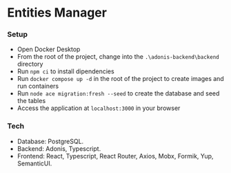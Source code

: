 # Entities Manager

### Setup

- Open Docker Desktop
- From the root of the project, change into the `.\adonis-backend\backend` directory
- Run `npm ci` to install dipendencies
- Run `docker compose up -d` in the root of the project to create images and run containers
- Run `node ace migration:fresh --seed` to create the database and seed the tables
- Access the application at `localhost:3000` in your browser

### Tech

- Database: PostgreSQL.
- Backend: Adonis, Typescript.
- Frontend: React, Typescript, React Router, Axios, Mobx, Formik, Yup, SemanticUI.